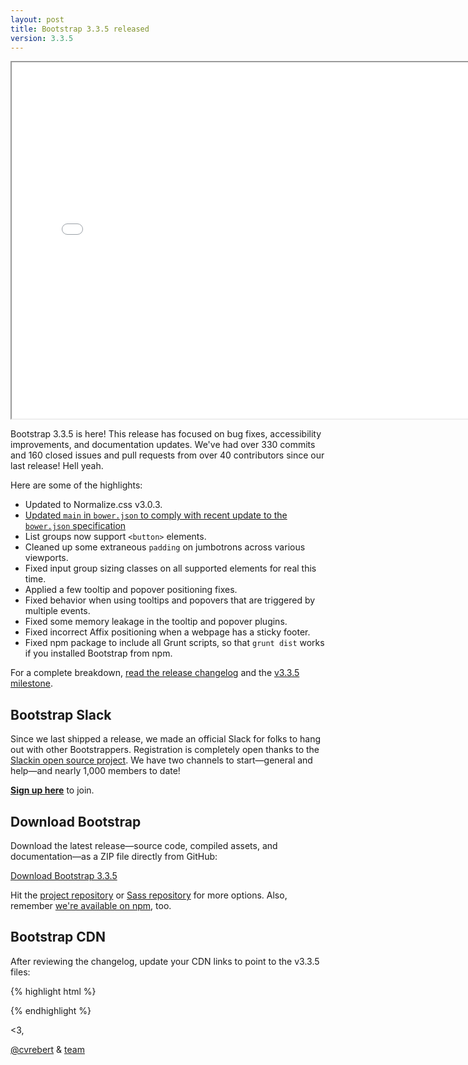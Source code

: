 ```yaml
---
layout: post
title: Bootstrap 3.3.5 released
version: 3.3.5
---
```


<div class="embed-responsive embed-responsive-16by9">
  <iframe class="embed-responsive-item" src="//www.youtube.com/embed/vCadcBR95oU?rel=0" width="760" height="570" allowfullscreen></iframe>
</div>

Bootstrap 3.3.5 is here! This release has focused on bug fixes, accessibility improvements, and documentation updates. We've had over 330 commits and 160 closed issues and pull requests from over 40 contributors since our last release! Hell yeah.

Here are some of the highlights:

- Updated to Normalize.css v3.0.3.
- [Updated `main` in `bower.json` to comply with recent update to the `bower.json` specification](https://github.com/twbs/bootstrap/pull/16359)
- List groups now support `<button>` elements.
- Cleaned up some extraneous `padding` on jumbotrons across various viewports.
- Fixed input group sizing classes on all supported elements for real this time.
- Applied a few tooltip and popover positioning fixes.
- Fixed behavior when using tooltips and popovers that are triggered by multiple events.
- Fixed some memory leakage in the tooltip and popover plugins.
- Fixed incorrect Affix positioning when a webpage has a sticky footer.
- Fixed npm package to include all Grunt scripts, so that `grunt dist` works if you installed Bootstrap from npm.

For a complete breakdown, [read the release changelog](https://github.com/twbs/bootstrap/releases/tag/v3.3.5) and the [v3.3.5 milestone](https://github.com/twbs/bootstrap/issues?q=milestone%3Av3.3.5+is%3Aclosed).

## Bootstrap Slack

Since we last shipped a release, we made an official Slack for folks to hang out with other Bootstrappers. Registration is completely open thanks to the [Slackin open source project](https://github.com/rauchg/slackin). We have two channels to start—general and help—and nearly 1,000 members to date!

**[Sign up here](https://bootstrap-slack.herokuapp.com/)** to join.

## Download Bootstrap

Download the latest release—source code, compiled assets, and documentation—as a ZIP file directly from GitHub:

<a class="btn-link" href="https://github.com/twbs/bootstrap/archive/v3.3.5.zip">Download Bootstrap 3.3.5</a>

Hit the [project repository](https://github.com/twbs/bootstrap) or [Sass repository](https://github.com/twbs/bootstrap-sass) for more options. Also, remember [we're available on npm](https://www.npmjs.org/package/bootstrap), too.

## Bootstrap CDN

After reviewing the changelog, update your CDN links to point to the v3.3.5 files:

{% highlight html %}
<!-- Latest compiled and minified CSS -->
<link rel="stylesheet" href="//maxcdn.bootstrapcdn.com/bootstrap/3.3.5/css/bootstrap.min.css">

<!-- Optional theme -->
<link rel="stylesheet" href="//maxcdn.bootstrapcdn.com/bootstrap/3.3.5/css/bootstrap-theme.min.css">

<!-- Latest compiled and minified JavaScript -->
<script src="//maxcdn.bootstrapcdn.com/bootstrap/3.3.5/js/bootstrap.min.js"></script>
{% endhighlight %}

<3,

[@cvrebert](https://github.com/cvrebert) & [team](http://getbootstrap.com/about/#team)
